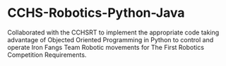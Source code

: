 # CCHS-Robotics-Python-Java
Collaborated with the CCHSRT to implement the appropriate code taking advantage of Objected Oriented Programming in Python to control and operate Iron Fangs Team Robotic movements for The First Robotics Competition Requirements.
